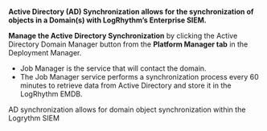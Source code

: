 
**Active Directory (AD) Synchronization allows for the synchronization of objects in a Domain(s) with LogRhythm’s Enterprise SIEM.**

**Manage the Active Directory Synchronization** by clicking the Active Directory Domain Manager button from the **Platform Manager tab** in the Deployment Manager.

- Job Manager is the service that will contact the domain.
- The Job Manager service performs a synchronization process every 60 minutes to retrieve data from Active Directory and store it in the LogRhythm EMDB.

AD synchronization allows for domain object synchronization within the Logrythm SIEM

